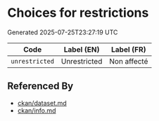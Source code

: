 # Choices for restrictions

Generated 2025-07-25T23:27:19 UTC

| Code | Label (EN) | Label (FR) |
|------|------------|------------|
| `unrestricted` | Unrestricted | Non affecté |


## Referenced By

- [ckan/dataset.md](../ckan/dataset.md)
- [ckan/info.md](../ckan/info.md)
